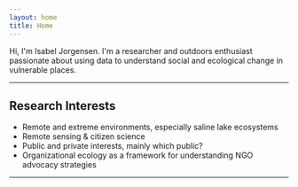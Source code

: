 ```yaml
---
layout: home
title: Home
---
```


Hi, I'm Isabel Jorgensen. I'm a researcher and outdoors enthusiast passionate about using data to understand social and ecological change in vulnerable places.

---

## Research Interests

- Remote and extreme environments, especially saline lake ecosystems
- Remote sensing & citizen science
- Public and private interests, mainly which public?
- Organizational ecology as a framework for understanding NGO advocacy strategies

---

